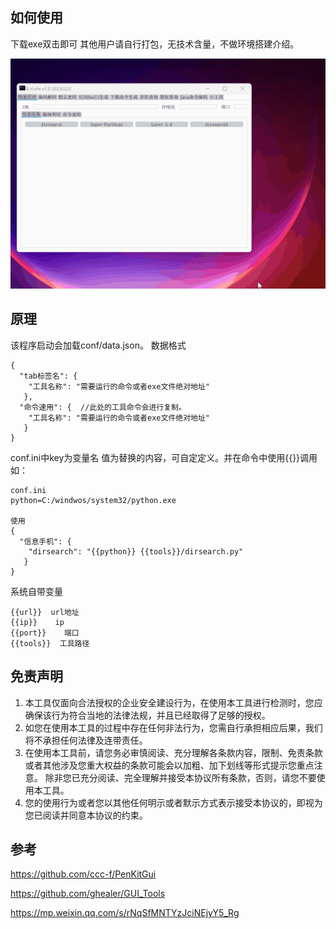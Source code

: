 ## 如何使用
下载exe双击即可
其他用户请自行打包，无技术含量，不做环境搭建介绍。

![R-Knife](vx_images/81110313230263.gif)

## 原理
该程序启动会加载conf/data.json。
数据格式
```
{
  "tab标签名": {
    "工具名称": "需要运行的命令或者exe文件绝对地址"
   },
  "命令速用": {  //此处的工具命令会进行复制。
    "工具名称": "需要运行的命令或者exe文件绝对地址"
   }
}
```
conf.ini中key为变量名 值为替换的内容，可自定定义。并在命令中使用{{}}调用
如：
```
conf.ini
python=C:/windwos/system32/python.exe

使用
{
  "信息手机": {
    "dirsearch": "{{python}} {{tools}}/dirsearch.py"
   }
}
```
系统自带变量
```
{{url}}  url地址
{{ip}}    ip
{{port}}    端口
{{tools}}  工具路径
```

## 免责声明

1. 本工具仅面向合法授权的企业安全建设行为，在使用本工具进行检测时，您应确保该行为符合当地的法律法规，并且已经取得了足够的授权。  
2. 如您在使用本工具的过程中存在任何非法行为，您需自行承担相应后果，我们将不承担任何法律及连带责任。 
3. 在使用本工具前，请您务必审慎阅读、充分理解各条款内容，限制、免责条款或者其他涉及您重大权益的条款可能会以加粗、加下划线等形式提示您重点注意。 除非您已充分阅读、完全理解并接受本协议所有条款，否则，请您不要使用本工具。
4. 您的使用行为或者您以其他任何明示或者默示方式表示接受本协议的，即视为您已阅读并同意本协议的约束。 

## 参考
https://github.com/ccc-f/PenKitGui

https://github.com/ghealer/GUI_Tools

https://mp.weixin.qq.com/s/rNqSfMNTYzJciNEjyY5_Rg



